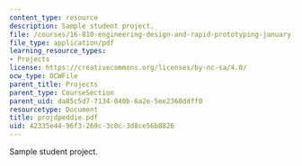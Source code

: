 ```yaml
---
content_type: resource
description: Sample student project.
file: /courses/16-810-engineering-design-and-rapid-prototyping-january-iap-2007/42335e4496f3269c3c0c3d8ce56b8826_projdpeddie.pdf
file_type: application/pdf
learning_resource_types:
- Projects
license: https://creativecommons.org/licenses/by-nc-sa/4.0/
ocw_type: OCWFile
parent_title: Projects
parent_type: CourseSection
parent_uid: da85c5d7-7134-040b-6a2e-5ee2360ddff0
resourcetype: Document
title: projdpeddie.pdf
uid: 42335e44-96f3-269c-3c0c-3d8ce56b8826
---
```

Sample student project.